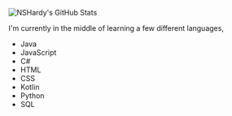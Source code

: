 
![NSHardy's GitHub Stats](https://github-readme-stats.vercel.app/api?username=nshardy&show_icons=true)

I'm currently in the middle of learning a few different languages,
 - Java
 - JavaScript
 - C#
 - HTML
 - CSS
 - Kotlin
 - Python
 - SQL
